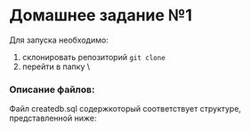 # Домашнее задание №1

Для запуска необходимо:
1. склонировать репозиторий `git clone`
3. перейти в папку \ 


### Описание файлов:
 Файл createdb.sql содержкоторый соответствует структуре, представленной ниже:




